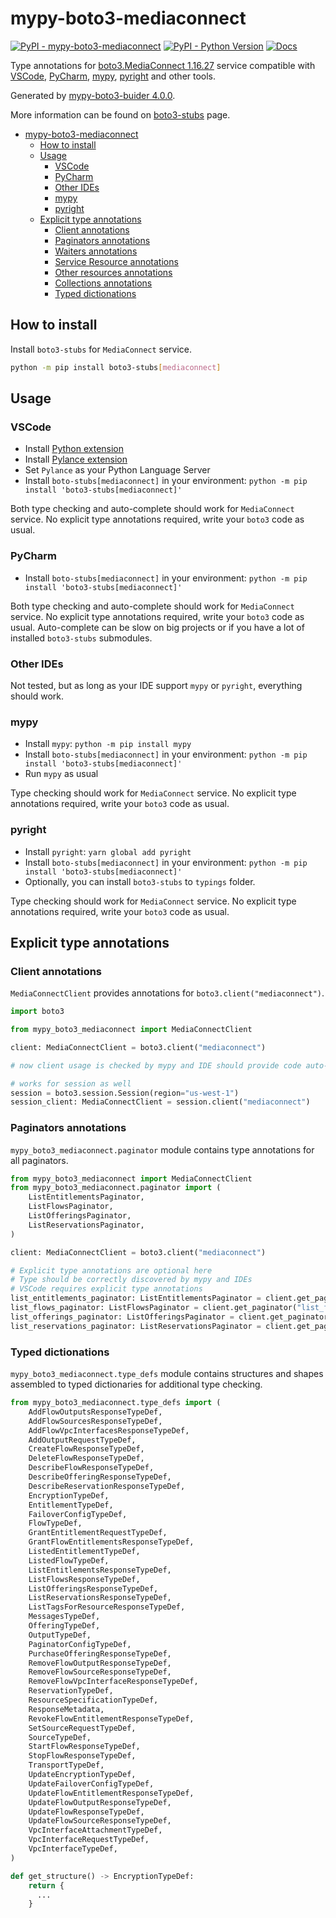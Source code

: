# mypy-boto3-mediaconnect

[![PyPI - mypy-boto3-mediaconnect](https://img.shields.io/pypi/v/mypy-boto3-mediaconnect.svg?color=blue)](https://pypi.org/project/mypy-boto3-mediaconnect)
[![PyPI - Python Version](https://img.shields.io/pypi/pyversions/mypy-boto3-mediaconnect.svg?color=blue)](https://pypi.org/project/mypy-boto3-mediaconnect)
[![Docs](https://img.shields.io/readthedocs/mypy-boto3-builder.svg?color=blue)](https://mypy-boto3-builder.readthedocs.io/)

Type annotations for
[boto3.MediaConnect 1.16.27](https://boto3.amazonaws.com/v1/documentation/api/1.16.27/reference/services/mediaconnect.html#MediaConnect) service
compatible with
[VSCode](https://code.visualstudio.com/),
[PyCharm](https://www.jetbrains.com/pycharm/),
[mypy](https://github.com/python/mypy),
[pyright](https://github.com/microsoft/pyright)
and other tools.

Generated by [mypy-boto3-buider 4.0.0](https://github.com/vemel/mypy_boto3_builder).

More information can be found on [boto3-stubs](https://pypi.org/project/boto3-stubs/) page.

- [mypy-boto3-mediaconnect](#mypy-boto3-mediaconnect)
  - [How to install](#how-to-install)
  - [Usage](#usage)
    - [VSCode](#vscode)
    - [PyCharm](#pycharm)
    - [Other IDEs](#other-ides)
    - [mypy](#mypy)
    - [pyright](#pyright)
  - [Explicit type annotations](#explicit-type-annotations)
    - [Client annotations](#client-annotations)
    - [Paginators annotations](#paginators-annotations)
    - [Waiters annotations](#waiters-annotations)
    - [Service Resource annotations](#service-resource-annotations)
    - [Other resources annotations](#other-resources-annotations)
    - [Collections annotations](#collections-annotations)
    - [Typed dictionations](#typed-dictionations)

## How to install

Install `boto3-stubs` for `MediaConnect` service.

```bash
python -m pip install boto3-stubs[mediaconnect]
```

## Usage

### VSCode

- Install [Python extension](https://marketplace.visualstudio.com/items?itemName=ms-python.python)
- Install [Pylance extension](https://marketplace.visualstudio.com/items?itemName=ms-python.vscode-pylance)
- Set `Pylance` as your Python Language Server
- Install `boto-stubs[mediaconnect]` in your environment: `python -m pip install 'boto3-stubs[mediaconnect]'`

Both type checking and auto-complete should work for `MediaConnect` service.
No explicit type annotations required, write your `boto3` code as usual.

### PyCharm

- Install `boto-stubs[mediaconnect]` in your environment: `python -m pip install 'boto3-stubs[mediaconnect]'`

Both type checking and auto-complete should work for `MediaConnect` service.
No explicit type annotations required, write your `boto3` code as usual.
Auto-complete can be slow on big projects or if you have a lot of installed `boto3-stubs` submodules.

### Other IDEs

Not tested, but as long as your IDE support `mypy` or `pyright`, everything should work.

### mypy

- Install `mypy`: `python -m pip install mypy`
- Install `boto-stubs[mediaconnect]` in your environment: `python -m pip install 'boto3-stubs[mediaconnect]'`
- Run `mypy` as usual

Type checking should work for `MediaConnect` service.
No explicit type annotations required, write your `boto3` code as usual.

### pyright

- Install `pyright`: `yarn global add pyright`
- Install `boto-stubs[mediaconnect]` in your environment: `python -m pip install 'boto3-stubs[mediaconnect]'`
- Optionally, you can install `boto3-stubs` to `typings` folder.

Type checking should work for `MediaConnect` service.
No explicit type annotations required, write your `boto3` code as usual.

## Explicit type annotations

### Client annotations

`MediaConnectClient` provides annotations for `boto3.client("mediaconnect")`.

```python
import boto3

from mypy_boto3_mediaconnect import MediaConnectClient

client: MediaConnectClient = boto3.client("mediaconnect")

# now client usage is checked by mypy and IDE should provide code auto-complete

# works for session as well
session = boto3.session.Session(region="us-west-1")
session_client: MediaConnectClient = session.client("mediaconnect")
```

### Paginators annotations

`mypy_boto3_mediaconnect.paginator` module contains type annotations for all paginators.

```python
from mypy_boto3_mediaconnect import MediaConnectClient
from mypy_boto3_mediaconnect.paginator import (
    ListEntitlementsPaginator,
    ListFlowsPaginator,
    ListOfferingsPaginator,
    ListReservationsPaginator,
)

client: MediaConnectClient = boto3.client("mediaconnect")

# Explicit type annotations are optional here
# Type should be correctly discovered by mypy and IDEs
# VSCode requires explicit type annotations
list_entitlements_paginator: ListEntitlementsPaginator = client.get_paginator("list_entitlements")
list_flows_paginator: ListFlowsPaginator = client.get_paginator("list_flows")
list_offerings_paginator: ListOfferingsPaginator = client.get_paginator("list_offerings")
list_reservations_paginator: ListReservationsPaginator = client.get_paginator("list_reservations")
```







### Typed dictionations

`mypy_boto3_mediaconnect.type_defs` module contains structures and shapes assembled
to typed dictionaries for additional type checking.

```python
from mypy_boto3_mediaconnect.type_defs import (
    AddFlowOutputsResponseTypeDef,
    AddFlowSourcesResponseTypeDef,
    AddFlowVpcInterfacesResponseTypeDef,
    AddOutputRequestTypeDef,
    CreateFlowResponseTypeDef,
    DeleteFlowResponseTypeDef,
    DescribeFlowResponseTypeDef,
    DescribeOfferingResponseTypeDef,
    DescribeReservationResponseTypeDef,
    EncryptionTypeDef,
    EntitlementTypeDef,
    FailoverConfigTypeDef,
    FlowTypeDef,
    GrantEntitlementRequestTypeDef,
    GrantFlowEntitlementsResponseTypeDef,
    ListedEntitlementTypeDef,
    ListedFlowTypeDef,
    ListEntitlementsResponseTypeDef,
    ListFlowsResponseTypeDef,
    ListOfferingsResponseTypeDef,
    ListReservationsResponseTypeDef,
    ListTagsForResourceResponseTypeDef,
    MessagesTypeDef,
    OfferingTypeDef,
    OutputTypeDef,
    PaginatorConfigTypeDef,
    PurchaseOfferingResponseTypeDef,
    RemoveFlowOutputResponseTypeDef,
    RemoveFlowSourceResponseTypeDef,
    RemoveFlowVpcInterfaceResponseTypeDef,
    ReservationTypeDef,
    ResourceSpecificationTypeDef,
    ResponseMetadata,
    RevokeFlowEntitlementResponseTypeDef,
    SetSourceRequestTypeDef,
    SourceTypeDef,
    StartFlowResponseTypeDef,
    StopFlowResponseTypeDef,
    TransportTypeDef,
    UpdateEncryptionTypeDef,
    UpdateFailoverConfigTypeDef,
    UpdateFlowEntitlementResponseTypeDef,
    UpdateFlowOutputResponseTypeDef,
    UpdateFlowResponseTypeDef,
    UpdateFlowSourceResponseTypeDef,
    VpcInterfaceAttachmentTypeDef,
    VpcInterfaceRequestTypeDef,
    VpcInterfaceTypeDef,
)

def get_structure() -> EncryptionTypeDef:
    return {
      ...
    }
```
